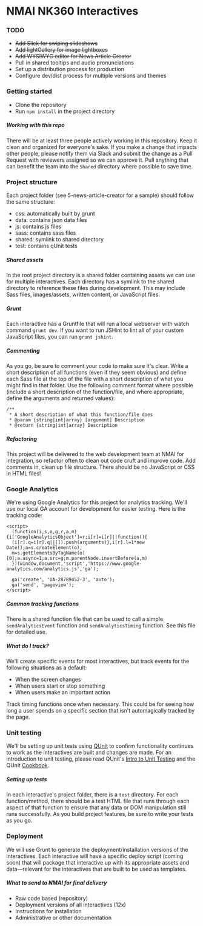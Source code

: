 # NMAI NK360 Interactives

### TODO
* ~~Add Slick for swiping slideshows~~
* ~~Add lightGallery for image lightboxes~~
* ~~Add WYSIWYG editor for News Article Creator~~
* Pull in shared tooltips and audio pronunciations
* Set up a distribution process for production
* Configure dev/dist process for multiple versions and themes

### Getting started
* Clone the repository
* Run `npm install` in the project directory

##### Working with this repo
There will be at least three people actively working in this repository. Keep it clean and organized for everyone's sake. If you make a change that impacts other people, please notify them via Slack and submit the change as a Pull Request with reviewers assigned so we can approve it. Pull anything that can benefit the team into the `Shared` directory where possible to save time.


### Project structure
Each project folder (see 5-news-article-creator for a sample) should follow the same structure:
- css: automatically built by grunt
- data: contains json data files
- js: contains js files
- sass: contains sass files
- shared: symlink to shared directory
- test: contains qUnit tests

##### Shared assets
In the root project directory is a shared folder containing assets we can use for multiple interactives. Each directory has a symlink to the shared directory to reference these files during development. This may include Sass files, images/assets, written content, or JavaScript files.

##### Grunt
Each interactive has a Gruntfile that will run a local webserver with watch command `grunt dev`. If you want to run JSHint to lint all of your custom JavaScript files, you can run `grunt jshint`.

##### Commenting
As you go, be sure to comment your code to make sure it's clear. Write a short description of all functions (even if they seem obvious) and define each Sass file at the top of the file with a short description of what you might find in that folder. Use the following comment format where possible (include a short description of the function/file, and where appropriate, define the arguments and returned values):

```
/**
 * A short description of what this function/file does
 * @param {string|int|array} [argument] Description
 * @return {string|int|array} Description
```

##### Refactoring
This project will be delivered to the web development team at NMAI for integration, so refactor often to clean out code cruft and improve code. Add comments in, clean up file structure. There should be no JavaScript or CSS in HTML files!


### Google Analytics
We're using Google Analytics for this project for analytics tracking. We'll use our local GA account for development for easier testing. Here is the tracking code:

```
<script>
  (function(i,s,o,g,r,a,m){i['GoogleAnalyticsObject']=r;i[r]=i[r]||function(){
  (i[r].q=i[r].q||[]).push(arguments)},i[r].l=1*new Date();a=s.createElement(o),
  m=s.getElementsByTagName(o)[0];a.async=1;a.src=g;m.parentNode.insertBefore(a,m)
  })(window,document,'script','https://www.google-analytics.com/analytics.js','ga');

  ga('create', 'UA-28789452-3', 'auto');
  ga('send', 'pageview');
</script>
```

##### Common tracking functions
There is a shared function file that can be used to call a simple `sendAnalyticsEvent` function and `sendAnalyticsTiming` function. See this file for detailed use.

##### What do I track?
We'll create specific events for most interactives, but track events for the following situations as a default:
- When the screen changes
- When users start or stop something
- When users make an important action

Track timing functions once when necessary. This could be for seeing how long a user spends on a specific section that isn't automagically tracked by the page.


### Unit testing
We'll be setting up unit tests using [QUnit](http://qunitjs.com/) to confirm functionality continues to work as the interactives are built and changes are made. For an introduction to unit testing, please read QUnit's [Intro to Unit Testing](http://qunitjs.com/intro/) and the QUnit [Cookbook](http://qunitjs.com/cookbook/).

##### Setting up tests
In each interactive's project folder, there is a `test` directory. For each function/method, there should be a test HTML file that runs through each aspect of that function to ensure that any data or DOM manipulation still runs successfully. As you build project features, be sure to write your tests as you go.

### Deployment
We will use Grunt to generate the deployment/installation versions of the interactives. Each interactive will have a specific deploy script (coming soon) that will package that interactive up with its appropriate assets and data—relevant for the interactives that are built to be used as templates.

##### What to send to NMAI for final delivery
- Raw code based (repository)
- Deployment versions of all interactives (12x)
- Instructions for installation
- Administrative or other documentation
